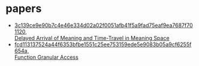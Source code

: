 # papers


+ [3c139ce9e90b7c4e46e334d02a02f0051afb41f5a9fad75eaf9ea7687f701120,<br /> Delayed Arrival of Meaning and Time-Travel in Meaning Space](https://github.com/ly3xqhl8g9/papers/tree/master/3c139c%2C%20Delayed%20Arrival%20of%20Meaning%20and%20Time-Travel%20in%20Meaning%20Space)
+ [fcd113137524a44f6353bfbe1551c25ee753159ede5e9083b05a9cf6255f654a,<br /> Function Granular Access](https://github.com/ly3xqhl8g9/papers/tree/master/fcd113%2C%20Function%20Granular%20Access)
